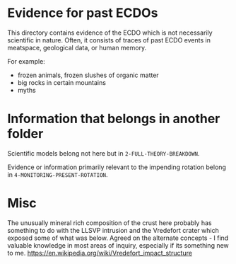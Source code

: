 # Evidence for past ECDOs

This directory contains evidence of the ECDO which is not necessarily scientific in nature. Often, it consists of traces of past ECDO events in meatspace, geological data, or human memory.

For example:
- frozen animals, frozen slushes of organic matter
- big rocks in certain mountains
- myths

# Information that belongs in another folder

Scientific models belong not here but in `2-FULL-THEORY-BREAKDOWN`.

Evidence or information primarily relevant to the impending rotation belong in `4-MONITORING-PRESENT-ROTATION`.

# Misc

The unusually mineral rich composition of the crust here probably has something to do with the LLSVP intrusion and the Vredefort crater which exposed some of what was below. Agreed on the alternate concepts - I find valuable knowledge in most areas of inquiry, especially if its something new to me. 
https://en.wikipedia.org/wiki/Vredefort_impact_structure